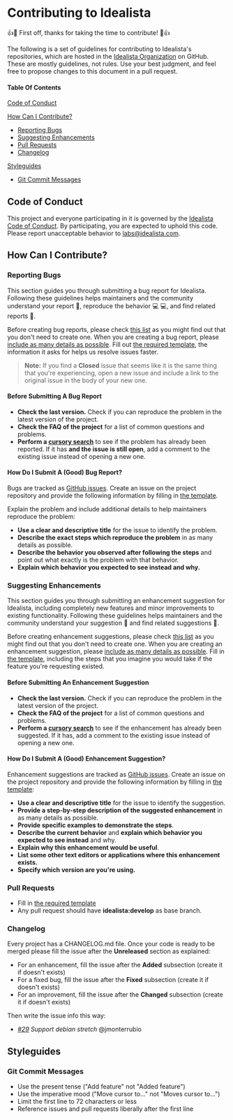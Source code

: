 # Contributing to Idealista

:+1::tada: First off, thanks for taking the time to contribute! :tada::+1:

The following is a set of guidelines for contributing to Idealista's repositories, which are hosted in the [Idealista Organization](https://github.com/idealista) on GitHub. These are mostly guidelines, not rules. Use your best judgment, and feel free to propose changes to this document in a pull request.

#### Table Of Contents

[Code of Conduct](#code-of-conduct)

[How Can I Contribute?](#how-can-i-contribute)
  * [Reporting Bugs](#reporting-bugs)
  * [Suggesting Enhancements](#suggesting-enhancements)
  * [Pull Requests](#pull-requests)
  * [Changelog](#changelog)

[Styleguides](#styleguides)
  * [Git Commit Messages](#git-commit-messages)

## Code of Conduct

This project and everyone participating in it is governed by the [Idealista Code of Conduct](CODE_OF_CONDUCT.md). By participating, you are expected to uphold this code. Please report unacceptable behavior to [labs@idealista.com](mailto:labs@idealista.com).


## How Can I Contribute?

### Reporting Bugs

This section guides you through submitting a bug report for Idealista. Following these guidelines helps maintainers and the community understand your report :pencil:, reproduce the behavior :computer: :computer:, and find related reports :mag_right:.

Before creating bug reports, please check [this list](#before-submitting-a-bug-report) as you might find out that you don't need to create one. When you are creating a bug report, please [include as many details as possible](#how-do-i-submit-a-good-bug-report). Fill out [the required template](ISSUE_TEMPLATE.md), the information it asks for helps us resolve issues faster.

> **Note:** If you find a **Closed** issue that seems like it is the same thing that you're experiencing, open a new issue and include a link to the original issue in the body of your new one.

#### Before Submitting A Bug Report

* **Check the last version.** Check if you can reproduce the problem in the latest version of the project.
* **Check the FAQ of the project** for a list of common questions and problems.
* **Perform a [cursory search](https://github.com/issues?q=+is%3Aissue+user%3Aidealista)** to see if the problem has already been reported. If it has **and the issue is still open**, add a comment to the existing issue instead of opening a new one.

#### How Do I Submit A (Good) Bug Report?

Bugs are tracked as [GitHub issues](https://guides.github.com/features/issues/). Create an issue on the project repository and provide the following information by filling in [the template](ISSUE_TEMPLATE.md).

Explain the problem and include additional details to help maintainers reproduce the problem:

* **Use a clear and descriptive title** for the issue to identify the problem.
* **Describe the exact steps which reproduce the problem** in as many details as possible.
* **Describe the behavior you observed after following the steps** and point out what exactly is the problem with that behavior.
* **Explain which behavior you expected to see instead and why.**

### Suggesting Enhancements

This section guides you through submitting an enhancement suggestion for Idealista, including completely new features and minor improvements to existing functionality. Following these guidelines helps maintainers and the community understand your suggestion :pencil: and find related suggestions :mag_right:.

Before creating enhancement suggestions, please check [this list](#before-submitting-an-enhancement-suggestion) as you might find out that you don't need to create one. When you are creating an enhancement suggestion, please [include as many details as possible](#how-do-i-submit-a-good-enhancement-suggestion). Fill in [the template](ISSUE_TEMPLATE.md), including the steps that you imagine you would take if the feature you're requesting existed.

#### Before Submitting An Enhancement Suggestion

* **Check the last version.** Check if you can reproduce the problem in the latest version of the project.
* **Check the FAQ of the project** for a list of common questions and problems.
* **Perform a [cursory search](https://github.com/issues?q=+is%3Aissue+user%3Aidealista)** to see if the enhancement has already been suggested. If it has, add a comment to the existing issue instead of opening a new one.

#### How Do I Submit A (Good) Enhancement Suggestion?

Enhancement suggestions are tracked as [GitHub issues](https://guides.github.com/features/issues/). Create an issue on the project repository and provide the following information by filling in [the template](ISSUE_TEMPLATE.md):

* **Use a clear and descriptive title** for the issue to identify the suggestion.
* **Provide a step-by-step description of the suggested enhancement** in as many details as possible.
* **Provide specific examples to demonstrate the steps**.
* **Describe the current behavior** and **explain which behavior you expected to see instead** and why.
* **Explain why this enhancement would be useful**.
* **List some other text editors or applications where this enhancement exists.**
* **Specify which version are you're using.**

### Pull Requests

* Fill in [the required template](PULL_REQUEST_TEMPLATE.md)
* Any pull request should have **idealista:develop** as base branch.

### Changelog

Every project has a CHANGELOG.md file. Once your code is ready to be merged please fill the issue after the **Unreleased** section as explained:

* For an enhancement, fill the issue after the **Added** subsection (create it if doesn't exists)
* For a fixed bug, fill the issue after the **Fixed** subsection (create it if doesn't exists)
* For an improvement, fill the issue after the **Changed** subsection (create it if doesn't exists)

Then write the issue info this way:

- *[#29](https://github.com/idealista/nginx-role/issues/29) Support debian stretch* @jmonterrubio

## Styleguides

### Git Commit Messages

* Use the present tense ("Add feature" not "Added feature")
* Use the imperative mood ("Move cursor to..." not "Moves cursor to...")
* Limit the first line to 72 characters or less
* Reference issues and pull requests liberally after the first line
